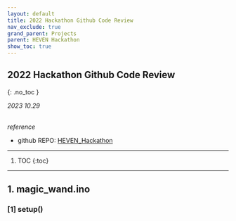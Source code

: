 ```yaml
---
layout: default
title: 2022 Hackathon Github Code Review
nav_exclude: true
grand_parent: Projects
parent: HEVEN Hackathon
show_toc: true 
---
```


## 2022 Hackathon Github Code Review  
{: .no_toc }

_2023 10.29_  
<br>

*reference*  

- github REPO: [HEVEN_Hackathon](https://github.com/jhforstudy/HEVEN_Hackathon)

--- 

1. TOC
{:toc}

--- 

## 1. magic_wand.ino

### [1] setup()   